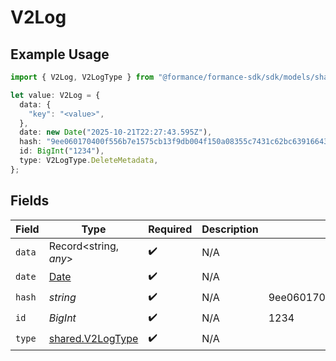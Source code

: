 # V2Log

## Example Usage

```typescript
import { V2Log, V2LogType } from "@formance/formance-sdk/sdk/models/shared";

let value: V2Log = {
  data: {
    "key": "<value>",
  },
  date: new Date("2025-10-21T22:27:43.595Z"),
  hash: "9ee060170400f556b7e1575cb13f9db004f150a08355c7431c62bc639166431e",
  id: BigInt("1234"),
  type: V2LogType.DeleteMetadata,
};
```

## Fields

| Field                                                                                         | Type                                                                                          | Required                                                                                      | Description                                                                                   | Example                                                                                       |
| --------------------------------------------------------------------------------------------- | --------------------------------------------------------------------------------------------- | --------------------------------------------------------------------------------------------- | --------------------------------------------------------------------------------------------- | --------------------------------------------------------------------------------------------- |
| `data`                                                                                        | Record<string, *any*>                                                                         | :heavy_check_mark:                                                                            | N/A                                                                                           |                                                                                               |
| `date`                                                                                        | [Date](https://developer.mozilla.org/en-US/docs/Web/JavaScript/Reference/Global_Objects/Date) | :heavy_check_mark:                                                                            | N/A                                                                                           |                                                                                               |
| `hash`                                                                                        | *string*                                                                                      | :heavy_check_mark:                                                                            | N/A                                                                                           | 9ee060170400f556b7e1575cb13f9db004f150a08355c7431c62bc639166431e                              |
| `id`                                                                                          | *BigInt*                                                                                      | :heavy_check_mark:                                                                            | N/A                                                                                           | 1234                                                                                          |
| `type`                                                                                        | [shared.V2LogType](../../../sdk/models/shared/v2logtype.md)                                   | :heavy_check_mark:                                                                            | N/A                                                                                           |                                                                                               |